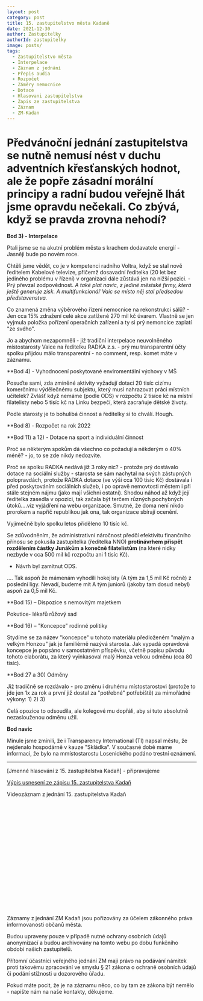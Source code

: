 ```yaml
---
layout: post
category: post
title: 15. zastupitelstvo města Kadaně
date: 2021-12-30
author: Zastupitelky
authorId: zastupitelky
image: posts/
tags:
  - Zastupitelstvo města
  - Interpelace
  - Záznam z jednání
  - Přepis audia
  - Rozpočet
  - Záměry nemocnice
  - Dotace
  - Hlasovani zastupitelstva
  - Zapis ze zastupitelstva
  - Záznam 
  - ZM-Kadan
---
```


# Předvánoční jednání zastupitelstva se nutně nemusí nést v duchu adventních křesťanských hodnot, ale že popře zásadní morální principy a radní budou veřejně lhát jsme opravdu nečekali. Co zbývá, když se pravda zrovna nehodí?

**Bod 3) - Interpelace**

Ptali jsme se na akutní problém města s krachem dodavatele energií - Jasněji bude po novém roce.

Chtěli jsme vědět, co je v kompetenci radního Voltra, když se stal nově ředitelem Kabelové televize, přičemž dosavadní ředitelka (20 let bez jediného problému v řízení) v organizaci dále zůstává jen na nižší pozici. - Prý převzal zodpovědnost.
*A také plat navíc, z jediné městské firmy, která ještě generuje zisk. A multifunkcionář Vaic se místo něj stal předsedou představenstva.*

Co znamená změna výběrového řízení nemocnice na rekonstrukci sálů? - Jen cca 15% zdražení celé akce zatížené 270 mil kč úvarem. Vlastně se jen vyjmula položka pořízení operačních zařízení a ty si prý nemoncice zaplatí "ze svého".

Jo a abychom nezapomněli - již tradiční interpelace neuvolněného místostarosty Vaice na ředitelku RADKA z.s. - prý mu transparentní účty spolku přijdou málo transparentní - no comment, resp. komet máte v záznamu.


**Bod 4) - Vyhodnocení poskytované enviromentální výchovy v MŠ

Posuďte sami, zda zmíněné aktivity vyžadují dotaci 20 tisíc cizímu komerčnímu výdělečnému subjektu, který musí nahrazovat práci místních učitelek? 
Zvlášť když nemáme (podle ODS) v rozpočtu 2 tisíce kč na místní filatelisty nebo 5 tisíc kč na Linku bezpečí, která zacraňuje dětské životy.

Podle starosty je to bohulibá činnost a ředitelky si to chválí. Hough.

**Bod 8) - Rozpočet na rok 2022



**Bod 11) a 12) - Dotace na sport a individuální činnost

Proč se některým spokům dá všechno co požadují a někderým o 40% méně? - jo, to se zde nikdy nedozvíte.

Proč se spolku RADKA nedává již 3 roky nic? - protože prý dostávalo dotace na sociální služby - starosta se sám nachytal na svých zástupných polopravdách, protože RADKA dotace (ve výši cca 100 tisíc Kč) dostávala i před poskytováním sociálních služeb, i po opravě nemovtosti městem i při stále stejném nájmu (jako mají všichni ostatní). 
Shodou náhod až když její ředitelka zasedla v opozici, tak začala být terčem různých pochybných útoků....viz vyjádření na webu organizace. Smutné, že doma není nikdo prorokem a napříč republikou jak ona, tak organizace sbírají ocenění. 

Vyjímečně bylo spolku letos přiděleno 10 tisíc kč. 

Se zdůvodněním, že administrativní náročnost předčí efektivitu finančního přínosu se pokusila zastupitelka (ředitelka NNO) **protinávrhem přispět rozdělením částky Junákům a konečně filatelistům** (na které nidky nezbyde v cca 500 mil kč rozpočtu ani 1 tisíc Kč).
- Návrh byl zamítnut ODS.

....
Tak aspoň že mámenám vyhodili hokejisty (A tým za 1,5 mil Kč ročně) z poslední ligy. Nevadí, budeme mít A tým juniorů (jakoby tam dosud nebyl) aspoň za 0,5 mil Kč.

**Bod 15) – Dispozice s nemovitým majetkem 

Pokutice- lékařů růžový sad


**Bod 16) – "Koncepce" rodinné politiky 

Stydíme se za název "koncepce" u tohoto materiálu předloženém "malým a velkým Honzou" jak je familiérně nazývá starosta.
Jak vypadá opravdová koncepce je popsáno v samostatném příspěvku, včetně popisu původu tohoto elaborátu, za který vyinkasoval malý Honza velkou odměnu (cca 80 tisíc). 


**Bod 27 a 30) Odměny 

Již tradičně se rozdávalo - pro změnu i druhému místostarostovi (protože to jde jen 1x za rok a první již dostal za "potřebné" potřebiště) za mimořádné výkony:
1)
2)
3)

Celá opozice to odsoudila, ale kolegové mu dopřáli, aby si tuto absolutně nezaslouženou odměnu užil.

**Bod navíc**

Minule jsme zmínili, že i Transparency International (TI) napsal městu, že nejdenalo hospodárně v kauze "Skládka".
V současné době máme informaci, že bylo na mmístostarostu Losenického podáno trestní oznámení.

---------------------------


[Jmenné hlasování z 15. zastupitelstva Kadaň] - připravujeme

[Výpis usnesení ze zápisu 15. zastupitelstva Kadaň]()

Videozáznam z jednání 15. zastupitelstva Kadaň

<script src="https://fast.wistia.com/embed/medias/xlzb7ixm9q.jsonp" async></script><script src="https://fast.wistia.com/assets/external/E-v1.js" async></script><div class="wistia_responsive_padding" style="padding:56.25% 0 0 0;position:relative;"><div class="wistia_responsive_wrapper" style="height:100%;left:0;position:absolute;top:0;width:100%;"><div class="wistia_embed wistia_async_xlzb7ixm9q videoFoam=true" style="height:100%;position:relative;width:100%"><div class="wistia_swatch" style="height:100%;left:0;opacity:0;overflow:hidden;position:absolute;top:0;transition:opacity 200ms;width:100%;"><img src="https://fast.wistia.com/embed/medias/xlzb7ixm9q/swatch" style="filter:blur(5px);height:100%;object-fit:contain;width:100%;" alt="" aria-hidden="true" onload="this.parentNode.style.opacity=1;" /></div></div></div></div>


Záznamy z jednání ZM Kadaň jsou pořizovány za účelem zákonného práva informovanosti občanů města.

Budou upraveny pouze v případě nutné ochrany osobních údajů anonymizací a budou archivovány na tomto webu po dobu funkčního období našich zastupitelů.

Přítomní účastníci veřejného jednání ZM mají právo na podávání námitek proti takovému zpracování ve smyslu § 21 zákona o ochraně osobních údajů či podání stížnosti u dozorového úřadu.

Pokud máte pocit, že je na záznamu něco, co by tam ze zákona být nemělo - napište nám na naše kontakty, děkujeme.


